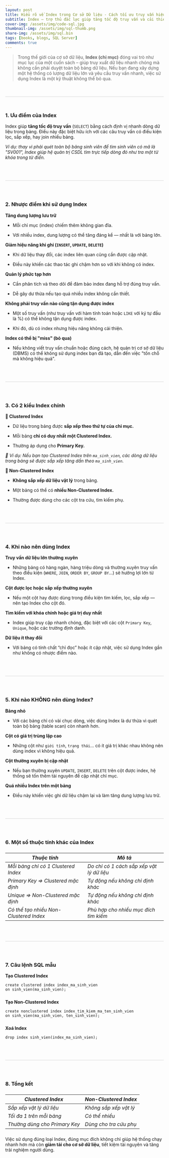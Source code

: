 ```yaml
---
layout: post
title: Hiểu rõ về Index trong Cơ sở Dữ liệu - Cách tối ưu truy vấn hiệu quả
subtitle: Index – trợ thủ đắc lực giúp tăng tốc độ truy vấn và cải thiện hiệu năng cho hệ quản trị cơ sở dữ liệu.
cover-img: /assets/img/code-sql.jpg
thumbnail-img: /assets/img/sql-thumb.png
share-img: /assets/img/sql.bin
tags: [books, blogs, SQL Server]
comments: true
---
```


>Trong thế giới của cơ sở dữ liệu, **Index (chỉ mục)** đóng vai trò như mục lục của một cuốn sách – giúp truy xuất dữ liệu nhanh chóng mà không cần phải duyệt toàn bộ bảng dữ liệu. Nếu bạn đang xây dựng một hệ thống có lượng dữ liệu lớn và yêu cầu truy vấn nhanh, việc sử dụng Index là một kỹ thuật không thể bỏ qua.

<div style="border: 1px solid #e6e6e6; margin:48px 0"></div>

### 1. Ưu điểm của Index
Index giúp **tăng tốc độ truy vấn** (`SELECT`) bằng cách định vị nhanh dòng dữ liệu trong bảng. Điều này đặc biệt hữu ích với các câu truy vấn có điều kiện lọc, sắp xếp, hay join nhiều bảng.

_Ví dụ: thay vì phải quét toàn bộ bảng sinh viên để tìm sinh viên có mã là "SV001", Index giúp hệ quản trị CSDL tìm trực tiếp dòng đó như tra một từ khóa trong từ điển._

<div style="border: 1px solid #e6e6e6; margin:64px 0"></div>

### 2. Nhược điểm khi sử dụng Index
**Tăng dung lượng lưu trữ**

* Mỗi chỉ mục (index) chiếm thêm không gian đĩa.

* Với nhiều index, dung lượng có thể tăng đáng kể — nhất là với bảng lớn.

**Giảm hiệu năng khi ghi (`INSERT`, `UPDATE`, `DELETE`)**

* Khi dữ liệu thay đổi, các index liên quan cũng cần được cập nhật.

* Điều này khiến các thao tác ghi chậm hơn so với khi không có index.

**Quản lý phức tạp hơn**

* Cần phân tích và theo dõi để đảm bảo index đang hỗ trợ đúng truy vấn.

* Dễ gây dư thừa nếu tạo quá nhiều index không cần thiết.

**Không phải truy vấn nào cũng tận dụng được index**

* Một số truy vấn (như truy vấn với hàm tính toán hoặc `LIKE` với ký tự đầu là %) có thể không tận dụng được index.

* Khi đó, dù có index nhưng hiệu năng không cải thiện.

**Index có thể bị "miss" (bỏ qua)**

* Nếu không viết truy vấn chuẩn hoặc đúng cách, hệ quản trị cơ sở dữ liệu (DBMS) có thể không sử dụng index bạn đã tạo, dẫn đến việc "tốn chỗ mà không hiệu quả".

<div style="border: 1px solid #e6e6e6; margin:64px 0"></div>

### 3. Có 2 kiểu Index chính
**🔹 Clustered Index**  
* Dữ liệu trong bảng được **sắp xếp theo thứ tự của chỉ mục.**

* Mỗi bảng **chỉ có duy nhất một Clustered Index.**

* Thường áp dụng cho **Primary Key.**

_🧠 Ví dụ: Nếu bạn tạo Clustered Index trên `ma_sinh_vien`, các dòng dữ liệu trong bảng sẽ được sắp xếp tăng dần theo `ma_sinh_vien`._

**🔹 Non-Clustered Index**  
* **Không sắp xếp dữ liệu vật lý** trong bảng.

* Một bảng có thể có **nhiều Non-Clustered Index.**

* Thường được dùng cho các cột tra cứu, tìm kiếm phụ.

<div style="border: 1px solid #e6e6e6; margin:64px 0"></div>

### 4. Khi nào nên dùng Index
**Truy vấn dữ liệu lớn thường xuyên**

* Những bảng có hàng ngàn, hàng triệu dòng và thường xuyên truy vấn theo điều kiện (`WHERE`, `JOIN`, `ORDER BY`, `GROUP BY`...) sẽ hưởng lợi lớn từ Index.

**Cột được lọc hoặc sắp xếp thường xuyên**

* Nếu một cột hay được dùng trong điều kiện tìm kiếm, lọc, sắp xếp — nên tạo Index cho cột đó.

**Tìm kiếm với khóa chính hoặc giá trị duy nhất**

* Index giúp truy cập nhanh chóng, đặc biệt với các cột `Primary Key`, `Unique`, hoặc các trường định danh.

**Dữ liệu ít thay đổi**

* Với bảng có tính chất “chỉ đọc” hoặc ít cập nhật, việc sử dụng Index gần như không có nhược điểm nào.

<div style="border: 1px solid #e6e6e6; margin:64px 0"></div>

### 5. Khi nào KHÔNG nên dùng Index?
**Bảng nhỏ**

* Với các bảng chỉ có vài chục dòng, việc dùng Index là dư thừa vì quét toàn bộ bảng (table scan) còn nhanh hơn.

**Cột có giá trị trùng lặp cao**

* Những cột như `giới tính`, `trạng thái`... có ít giá trị khác nhau không nên dùng index vì không hiệu quả.

**Cột thường xuyên bị cập nhật**

* Nếu bạn thường xuyên `UPDATE`, `INSERT`, `DELETE` trên cột được index, hệ thống sẽ tốn thêm tài nguyên để cập nhật chỉ mục.

**Quá nhiều Index trên một bảng**

* Điều này khiến việc ghi dữ liệu chậm lại và làm tăng dung lượng lưu trữ.

<div style="border: 1px solid #e6e6e6; margin:64px 0"></div>

### 6. Một số thuộc tính khác của Index

<div style='margin-top:24px'></div>

|  ***Thuộc tính***                              |  ***Mô tả***                                         |
|----------------------------------------|--------------------------------------------|
|  _Mỗi bảng chỉ có 1 Clustered Index_         |  _Do chỉ có 1 cách sắp xếp vật lý dữ liệu_       |
|  _Primary Key ⇒ Clustered mặc định_          |  _Tự động nếu không chỉ định khác_               |
|  _Unique ⇒ Non-Clustered mặc định_           |  _Tự động nếu không chỉ định khác_               |
|  _Có thể tạo nhiều Non-Clustered Index_      |  _Phù hợp cho nhiều mục đích tìm kiếm_           |

<div style="border: 1px solid #e6e6e6; margin:64px 0"></div>

### 7. Câu lệnh SQL mẫu
**Tạo Clustered Index**  
```
create clustered index index_ma_sinh_vien 
on sinh_vien(ma_sinh_vien);
```
<div style='margin-bottom:24px'></div>

**Tạo Non-Clustered Index**
```
create nonclustered index index_tim_kiem_ma_ten_sinh_vien 
on sinh_vien(ma_sinh_vien, ten_sinh_vien);
```

<div style='margin-bottom:24px'></div>

**Xoá Index**
```
drop index sinh_vien(index_ma_sinh_vien);
```
<div style="border: 1px solid #e6e6e6; margin:64px 0"></div>

### 8. Tổng kết

<div style='margin-top:24px'></div>

| ***Clustered Index***                      |  ***Non-Clustered Index***           |
|------------------------------------|------------------------------|
|  _Sắp xếp vật lý dữ liệu_              |  _Không sắp xếp vật lý_          |
|  _Tối đa 1 trên mỗi bảng_              |  _Có thể nhiều_                 |
|  _Thường dùng cho Primary Key_        |  _Dùng cho tra cứu phụ_         |

<div style='margin-top:24px'></div>

Việc sử dụng đúng loại Index, đúng mục đích không chỉ giúp hệ thống chạy nhanh hơn mà còn **giảm tải cho cơ sở dữ liệu**, tiết kiệm tài nguyên và tăng trải nghiệm người dùng.

